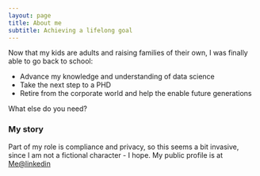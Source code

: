 ```yaml
---
layout: page
title: About me
subtitle: Achieving a lifelong goal
---
```


Now that my kids are adults and raising families of their own, I was finally able to go back to school:

- Advance my knowledge and understanding of data science
- Take the next step to a PHD
- Retire from the corporate world and help the enable future generations

What else do you need?

### My story

Part of my role is compliance and privacy, so this seems a bit invasive, since I am not a fictional character - I hope. My public profile is at <a href="https://www.linkedin.com/in/scott-neill-pdo/" target="_blank">Me@linkedin</a>
